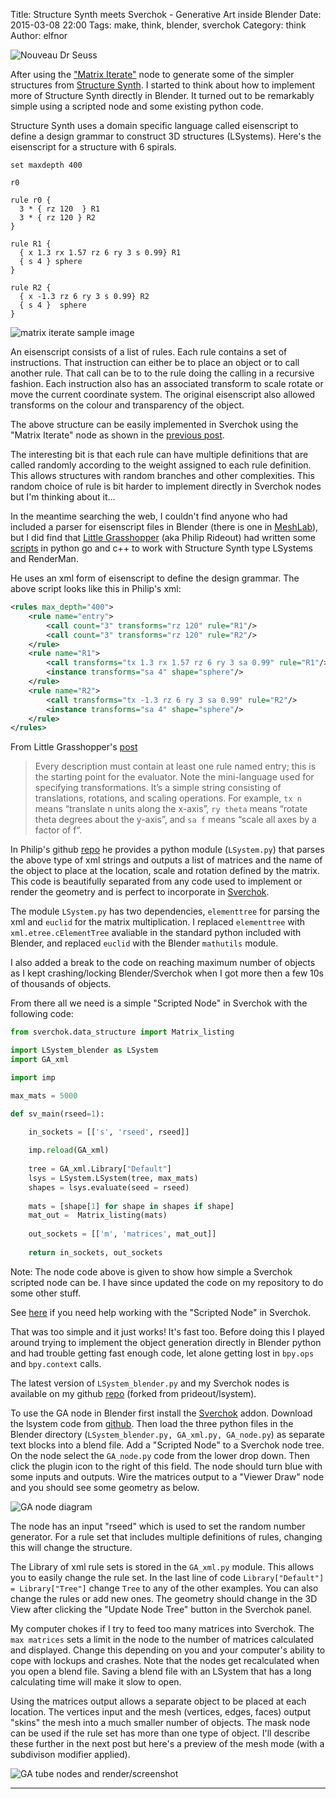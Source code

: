 Title: Structure Synth meets Sverchok - Generative Art inside Blender
Date: 2015-03-08 22:00
Tags: make, think, blender, sverchok
Category: think
Author: elfnor



![Nouveau Dr Seuss](/images/seuss_nouveu_11.png)

After using the ["Matrix Iterate"]({filename}simple_sverchok_05.md) node to generate some of the simpler structures from [Structure Synth](http://structuresynth.sourceforge.net/). I started to think about how to implement more of Structure Synth directly in Blender. It turned out to be remarkably simple using a scripted node and some existing python code.

Structure Synth uses a domain specific language called eisenscript to define a design grammar to construct 3D structures (LSystems). Here's the eisenscript for a structure with 6 spirals.

```
set maxdepth 400

r0

rule r0 {
  3 * { rz 120  } R1
  3 * { rz 120 } R2
}

rule R1 {
  { x 1.3 rx 1.57 rz 6 ry 3 s 0.99} R1
  { s 4 } sphere
}

rule R2 {
  { x -1.3 rz 6 ry 3 s 0.99} R2
  { s 4 }  sphere
}
```

![matrix iterate sample image](/images/matrix_iterate_13.png)


An eisenscript consists of a list of rules. Each rule contains a set of instructions. That instruction can either be to place an object or to call another rule. That call can be to to the rule doing the calling in a recursive fashion. Each instruction also has an associated transform to scale rotate or move the current coordinate system. The original eisenscript also allowed transforms on the colour and transparency of the object.

The above structure can be easily implemented in Sverchok using the "Matrix Iterate" node as shown in the [previous post]({filename}simple_sverchok_05.md). 

The interesting bit is that each rule can have multiple definitions that are called randomly according to the weight assigned to each rule definition. This allows structures with random branches and other complexities. This random choice of rule is bit harder to implement directly in Sverchok nodes but I'm thinking about it...

In the meantime searching the web, I couldn't find anyone who had included a parser for eisenscript files in Blender (there is one in [MeshLab](http://meshlab.sourceforge.net/)), but I did find that [Little Grasshopper](http://github.prideout.net/) (aka Philip Rideout) had written some [scripts](https://github.com/prideout/lsystem) in python go and c++ to work with Structure Synth type LSystems and RenderMan. 

He uses an xml form of eisenscript to define the design grammar. The above script looks like this in Philip's xml:

```xml
<rules max_depth="400">
    <rule name="entry">
        <call count="3" transforms="rz 120" rule="R1"/>
        <call count="3" transforms="rz 120" rule="R2"/>
    </rule>
    <rule name="R1">
        <call transforms="tx 1.3 rx 1.57 rz 6 ry 3 sa 0.99" rule="R1"/>
        <instance transforms="sa 4" shape="sphere"/>
    </rule>
    <rule name="R2">
        <call transforms="tx -1.3 rz 6 ry 3 sa 0.99" rule="R2"/>
        <instance transforms="sa 4" shape="sphere"/>
    </rule>
</rules>
```

From Little Grasshopper's [post](http://prideout.net/blog/?p=44)

>Every description must contain at least one rule named entry; this is the starting point for the evaluator. Note the mini-language used for specifying transformations. It’s a simple string consisting of translations, rotations, and scaling operations. For example, ```tx n```  means “translate n units along the x-axis”, ```ry theta```  means “rotate theta degrees about the y-axis”, and ```sa f``` means “scale all axes by a factor of f“.

In Philip's github [repo](https://github.com/prideout/lsystem) he provides a python module (```LSystem.py```) that parses the above type of xml strings and outputs a list of matrices and the name of the object to place at the location, scale and rotation defined by the matrix. This code is beautifully separated from any code used to implement or render the geometry and is perfect to incorporate in [Sverchok](http://nikitron.cc.ua/sverchok_en.html).

The module ```LSystem.py``` has two dependencies, ```elementtree``` for parsing the xml and ```euclid``` for the matrix multiplication. I replaced ```elementtree``` with ```xml.etree.cElementTree``` avaliable in the standard python included with Blender, and replaced ```euclid``` with the Blender ```mathutils``` module. 

I also added a break to the code on reaching maximum number of objects as I kept crashing/locking Blender/Sverchok when I got more then a few 10s of thousands of objects. 

From there all we need is a simple "Scripted Node" in Sverchok with the following code:

```python
from sverchok.data_structure import Matrix_listing

import LSystem_blender as LSystem
import GA_xml

import imp

max_mats = 5000

def sv_main(rseed=1):

    in_sockets = [['s', 'rseed', rseed]]
       
    imp.reload(GA_xml)
       
    tree = GA_xml.Library["Default"]
    lsys = LSystem.LSystem(tree, max_mats)
    shapes = lsys.evaluate(seed = rseed)
       
    mats = [shape[1] for shape in shapes if shape] 
    mat_out =  Matrix_listing(mats)
     
    out_sockets = [['m', 'matrices', mat_out]]
    
    return in_sockets, out_sockets
```

Note: The node code above is given to show how simple a Sverchok scripted node can be. I have since updated the code on my repository to do some other stuff.

See [here](http://sverchok.readthedocs.org/en/latest/nodes/generator/scripted_intro.html) if you need help working with the "Scripted Node" in Sverchok.

That was too simple and it just works! It's fast too. Before doing this I played around trying to implement the object generation directly in Blender python and had trouble getting fast enough code, let alone getting lost in ```bpy.ops``` and ```bpy.context``` calls.

The latest version of ```LSystem_blender.py``` and my Sverchok nodes is available on my github [repo](https://github.com/elfnor/lsystem) (forked from prideout/lsystem).

To use the GA node in Blender first install the [Sverchok](http://nikitron.cc.ua/sverchok_en.html) addon. Download the lsystem code from [github](https://github.com/elfnor/lsystem). Then load the three python files in the Blender directory (```LSystem_blender.py, GA_xml.py, GA_node.py```) as separate text blocks into a blend file. Add a "Scripted Node" to a Sverchok node tree. On the node select the ```GA_node.py``` code from the lower drop down. Then click the plugin icon to the right of this field. The node should turn blue with some inputs and outputs. Wire the matrices output to a "Viewer Draw" node and you should see some geometry as below.

![GA node diagram](/images/Lsystem_pipe_05.blend.png)

The node has an input "rseed" which is used to set the random number generator. For a rule set that includes multiple definitions of rules, changing this will change the structure. 

The Library of xml rule sets is stored in the ```GA_xml.py``` module. This allows you to easily change the rule set. In the last line of code ```Library["Default"] = Library["Tree"]``` change ```Tree``` to any of the other examples. You can also change the rules or add new ones. The geometry should change in the 3D View after clicking the "Update Node Tree" button in the Sverchok panel.

My computer chokes if I try to feed too many matrices into Sverchok. The ```max matrices``` sets a limit in the node to the number of matrices calculated and displayed. Change this depending on you and your computer's ability to cope with lockups and crashes. Note that the nodes get recalculated when you open a blend file. Saving a blend file with an LSystem that has a long calculating time will make it slow to open.

Using the matrices output allows a separate object to be placed at each location. The vertices input and the mesh (vertices, edges, faces) output "skins" the mesh into a much smaller number of objects. The mask node can be used if the rule set has more than one type of object. I'll describe these further in the next post but here's a preview of the mesh mode (with a subdivison modifier applied).

![GA tube nodes and render/screenshot](/images/Fern.blend.png)

-----------------------------------------------------------------------------------







